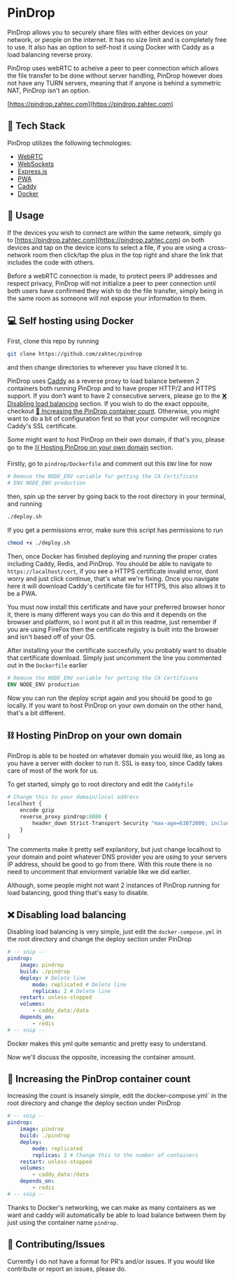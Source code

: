 # PinDrop

PinDrop allows you to securely share files with either devices on your network, or people on the internet. It has no size limit and is completely free to use. It also has an option to self-host it using Docker with Caddy as a load balancing reverse proxy.

PinDrop uses webRTC to acheive a peer to peer connection which allows the file transfer to be done without server handling, PinDrop however does not have any TURN servers, meaning that if anyone is behind a symmetric NAT, PinDrop isn't an option.

[https://pindrop.zahtec.com](https://pindrop.zahtec.com)

## 🥪 Tech Stack

PinDrop utilizes the following technologies:

-   [WebRTC](https://webrtc.org)
-   [WebSockets](https://developer.mozilla.org/en-US/docs/Web/API/WebSockets_API)
-   [Express.js](https://expressjs.com)
-   [PWA](https://web.dev/progressive-web-apps)
-   [Caddy](https://caddyserver.com/)
-   [Docker](https://docker.com)

## 🚀 Usage

If the devices you wish to connect are within the same network, simply go to [https://pindrop.zahtec.com](https://pindrop.zahtec.com) on both devices and tap on the device icons to select a file, if you are using a cross-network room then click/tap the plus in the top right and share the link that includes the code with others.

Before a webRTC connection is made, to protect peers IP addresses and respect privacy, PinDrop will not initialize a peer to peer connection until both users have confirmed they wish to do the file transfer, simply being in the same room as someone will not expose your information to them.

## 💻 Self hosting using Docker

First, clone this repo by running

```sh
git clone https://github.com/zahtec/pindrop
```

and then change directories to wherever you have cloned it to.

PinDrop uses [Caddy](https://caddyserver.com/) as a reverse proxy to load balance between 2 containers both running PinDrop and to have proper HTTP/2 and HTTPS support. If you don't want to have 2 consecutive servers, please go to the [❌ Disabling load balancing](#-disabling-load-balancing) section. If you wish to do the exact opposite, checkout [💫 Increasing the PinDrop container count](#-increasing-the-pindrop-container-count). Otherwise, you might want to do a bit of configuration first so that your computer will recognize Caddy's SSL certificate.

Some might want to host PinDrop on their own domain, if that's you, please go to the [⛓ Hosting PinDrop on your own domain](#-hosting-pindrop-on-your-own-domain) section.

Firstly, go to `pindrop/Dockerfile` and comment out this `ENV` line for now

```dockerfile
# Remove the NODE_ENV variable for getting the CA Certificate
# ENV NODE_ENV production
```

then, spin up the server by going back to the root directory in your terminal, and running

```sh
./deploy.sh
```

If you get a permissions error, make sure this script has permissions to run

```sh
chmod +x ./deploy.sh
```

Then, once Docker has finished deploying and running the proper crates including Caddy, Redis, and PinDrop. You should be able to navigate to `https://localhost/cert`, if you see a HTTPS certificate invalid error, dont worry and just click continue, that's what we're fixing. Once you navigate here it will download Caddy's certificate file for HTTPS, this also allows it to be a PWA.

You must now install this certificate and have your preferred browser honor it, there is many different ways you can do this and it depends on the browser and platform, so I wont put it all in this readme, just remember if you are using FireFox then the certificate registry is built into the browser and isn't based off of your OS.

After installing your the certificate succesfully, you probably want to disable that certificate download. Simply just uncomment the line you commented out in the `Dockerfile` earlier

```dockerfile
# Remove the NODE_ENV variable for getting the CA Certificate
ENV NODE_ENV production
```

Now you can run the deploy script again and you should be good to go locally. If you want to host PinDrop on your own domain on the other hand, that's a bit different.

## ⛓ Hosting PinDrop on your own domain

PinDrop is able to be hosted on whatever domain you would like, as long as you have a server with docker to run it. SSL is easy too, since Caddy takes care of most of the work for us.

To get started, simply go to root directory and edit the `Caddyfile`

```py
# Change this to your domain/local address
localhost {
    encode gzip
    reverse_proxy pindrop:8080 {
        header_down Strict-Transport-Security "max-age=63072000; includeSubDomains; preload"
    }
}
```

The comments make it pretty self explanitory, but just change localhost to your domain and point whatever DNS provider you are using to your servers IP address, should be good to go from there. With this route there is no need to uncomment that enviorment variable like we did earlier.

Although, some people might not want 2 instances of PinDrop running for load balancing, good thing that's easy to disable.

## ❌ Disabling load balancing

Disabling load balancing is very simple, just edit the `docker-compose.yml` in the root directory and change the deploy section under PinDrop

```yml
# -- snip --
pindrop:
    image: pindrop
    build: ./pindrop
    deploy: # Delete line
        mode: replicated # Delete line
        replicas: 2 # Delete line
    restart: unless-stopped
    volumes:
        - caddy_data:/data
    depends_on:
        - redis
# -- snip --
```

Docker makes this yml quite semantic and pretty easy to understand.

Now we'll discuss the opposite, increasing the container amount.

## 💫 Increasing the PinDrop container count

Increasing the count is insanely simple, edit the docker-compose.yml` in the root directory and change the deploy section under PinDrop

```yml
# -- snip --
pindrop:
    image: pindrop
    build: ./pindrop
    deploy:
        mode: replicated
        replicas: 2 # Change this to the number of containers
    restart: unless-stopped
    volumes:
        - caddy_data:/data
    depends_on:
        - redis
# -- snip --
```

Thanks to Docker's networking, we can make as many containers as we want and caddy will automatically be able to load balance between them by just using the container name `pindrop`.

## 📢 Contributing/Issues

Currently I do not have a format for PR's and/or issues. If you would like contribute or report an issues, please do.
